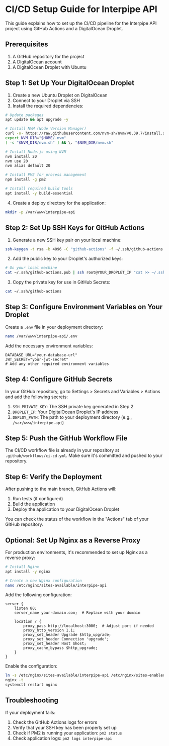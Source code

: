 # CI/CD Setup Guide for Interpipe API

This guide explains how to set up the CI/CD pipeline for the Interpipe API project using GitHub Actions and a DigitalOcean Droplet.

## Prerequisites

1. A GitHub repository for the project
2. A DigitalOcean account
3. A DigitalOcean Droplet with Ubuntu

## Step 1: Set Up Your DigitalOcean Droplet

1. Create a new Ubuntu Droplet on DigitalOcean
2. Connect to your Droplet via SSH
3. Install the required dependencies:

```bash
# Update packages
apt update && apt upgrade -y

# Install NVM (Node Version Manager)
curl -o- https://raw.githubusercontent.com/nvm-sh/nvm/v0.39.7/install.sh | bash
export NVM_DIR="$HOME/.nvm"
[ -s "$NVM_DIR/nvm.sh" ] && \. "$NVM_DIR/nvm.sh"

# Install Node.js using NVM
nvm install 20
nvm use 20
nvm alias default 20

# Install PM2 for process management
npm install -g pm2

# Install required build tools
apt install -y build-essential
```

4. Create a deploy directory for the application:

```bash
mkdir -p /var/www/interpipe-api
```

## Step 2: Set Up SSH Keys for GitHub Actions

1. Generate a new SSH key pair on your local machine:

```bash
ssh-keygen -t rsa -b 4096 -C "github-actions" -f ~/.ssh/github-actions
```

2. Add the public key to your Droplet's authorized keys:

```bash
# On your local machine
cat ~/.ssh/github-actions.pub | ssh root@YOUR_DROPLET_IP "cat >> ~/.ssh/authorized_keys"
```

3. Copy the private key for use in GitHub Secrets:

```bash
cat ~/.ssh/github-actions
```

## Step 3: Configure Environment Variables on Your Droplet

Create a `.env` file in your deployment directory:

```bash
nano /var/www/interpipe-api/.env
```

Add the necessary environment variables:

```
DATABASE_URL="your-database-url"
JWT_SECRET="your-jwt-secret"
# Add any other required environment variables
```

## Step 4: Configure GitHub Secrets

In your GitHub repository, go to Settings > Secrets and Variables > Actions and add the following secrets:

1. `SSH_PRIVATE_KEY`: The SSH private key generated in Step 2
2. `DROPLET_IP`: Your DigitalOcean Droplet's IP address
3. `DEPLOY_PATH`: The path to your deployment directory (e.g., `/var/www/interpipe-api`)

## Step 5: Push the GitHub Workflow File

The CI/CD workflow file is already in your repository at `.github/workflows/ci-cd.yml`. Make sure it's committed and pushed to your repository.

## Step 6: Verify the Deployment

After pushing to the main branch, GitHub Actions will:

1. Run tests (if configured)
2. Build the application
3. Deploy the application to your DigitalOcean Droplet

You can check the status of the workflow in the "Actions" tab of your GitHub repository.

## Optional: Set Up Nginx as a Reverse Proxy

For production environments, it's recommended to set up Nginx as a reverse proxy:

```bash
# Install Nginx
apt install -y nginx

# Create a new Nginx configuration
nano /etc/nginx/sites-available/interpipe-api
```

Add the following configuration:

```
server {
    listen 80;
    server_name your-domain.com;  # Replace with your domain

    location / {
        proxy_pass http://localhost:3000;  # Adjust port if needed
        proxy_http_version 1.1;
        proxy_set_header Upgrade $http_upgrade;
        proxy_set_header Connection 'upgrade';
        proxy_set_header Host $host;
        proxy_cache_bypass $http_upgrade;
    }
}
```

Enable the configuration:

```bash
ln -s /etc/nginx/sites-available/interpipe-api /etc/nginx/sites-enabled/
nginx -t
systemctl restart nginx
```

## Troubleshooting

If your deployment fails:

1. Check the GitHub Actions logs for errors
2. Verify that your SSH key has been properly set up
3. Check if PM2 is running your application: `pm2 status`
4. Check application logs: `pm2 logs interpipe-api`